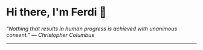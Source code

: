 <h1>Hi there, I'm Ferdi 👋</h1>

<p><em>
  "Nothing that results in human progress is achieved with unanimous consent." — Christopher Columbus
</em></p>

---
